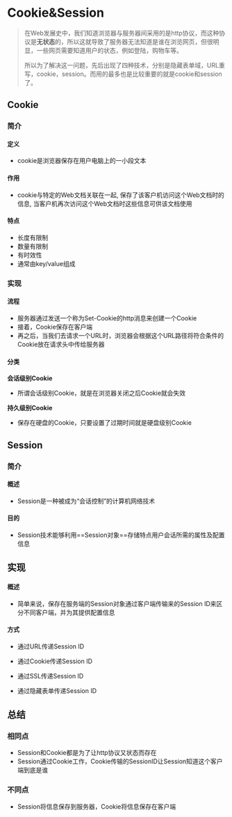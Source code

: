 # Cookie&Session

> 在Web发展史中，我们知道浏览器与服务器间采用的是http协议，而这种协议是**无状态**的，所以这就导致了服务器无法知道是谁在浏览网页，但很明显，一些网页需要知道用户的状态，例如登陆，购物车等。
>
> 所以为了解决这一问题，先后出现了四种技术，分别是隐藏表单域，URL重写，cookie，session。而用的最多也是比较重要的就是cookie和session了。

## Cookie

### 简介

#### 定义

+ cookie是浏览器保存在用户电脑上的一小段文本

#### 作用

+ cookie与特定的Web文档关联在一起, 保存了该客户机访问这个Web文档时的信息, 当客户机再次访问这个Web文档时这些信息可供该文档使用

#### 特点

+ 长度有限制
+ 数量有限制
+ 有时效性
+ 通常由key/value组成

### 实现

#### 流程

+ 服务器通过发送一个称为Set-Cookie的http消息来创建一个Cookie
+ 接着，Cookie保存在客户端
+ 再之后，当我们去请求一个URL时，浏览器会根据这个URL路径将符合条件的Cookie放在请求头中传给服务器

#### 分类

**会话级别Cookie**

+ 所谓会话级别Cookie，就是在浏览器关闭之后Cookie就会失效

**持久级别Cookie**

+ 保存在硬盘的Cookie，只要设置了过期时间就是硬盘级别Cookie

## Session

### 简介

#### 概述

+ Session是一种被成为“会话控制”的计算机网络技术

#### 目的

+ Session技术能够利用==Session对象==存储特点用户会话所需的属性及配置信息

## 实现

#### 概述

+ 简单来说，保存在服务端的Session对象通过客户端传输来的Session ID来区分不同客户端，并为其提供配置信息

#### 方式

+ 通过URL传递Session ID

+ 通过Cookie传递Session ID

+ 通过SSL传递Session ID

+ 通过隐藏表单传递Session ID

## 总结

### 相同点

+ Session和Cookie都是为了让http协议又状态而存在
+ Session通过Cookie工作，Cookie传输的SessionID让Session知道这个客户端到底是谁

### 不同点

+ Session将信息保存到服务器，Cookie将信息保存在客户端